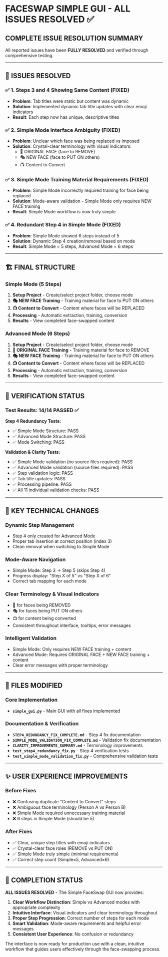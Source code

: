 # FACESWAP SIMPLE GUI - ALL ISSUES RESOLVED ✅

## COMPLETE ISSUE RESOLUTION SUMMARY

All reported issues have been **FULLY RESOLVED** and verified through comprehensive testing.

---

## 🎯 ISSUES RESOLVED

### ✅ 1. Steps 3 and 4 Showing Same Content (FIXED)
- **Problem**: Tab titles were static but content was dynamic
- **Solution**: Implemented dynamic tab title updates with clear emoji indicators
- **Result**: Each step now has unique, descriptive titles

### ✅ 2. Simple Mode Interface Ambiguity (FIXED)  
- **Problem**: Unclear which face was being replaced vs imposed
- **Solution**: Crystal-clear terminology with visual indicators:
  - 🚫 ORIGINAL FACE (face to REMOVE)
  - 🎭 NEW FACE (face to PUT ON others)
  - 📺 Content to Convert

### ✅ 3. Simple Mode Training Material Requirements (FIXED)
- **Problem**: Simple Mode incorrectly required training for face being replaced
- **Solution**: Mode-aware validation - Simple Mode only requires NEW FACE training
- **Result**: Simple Mode workflow is now truly simple

### ✅ 4. Redundant Step 4 in Simple Mode (FIXED)
- **Problem**: Simple Mode showed 6 steps instead of 5
- **Solution**: Dynamic Step 4 creation/removal based on mode
- **Result**: Simple Mode = 5 steps, Advanced Mode = 6 steps

---

## 🏗️ FINAL STRUCTURE

### Simple Mode (5 Steps)
1. **Setup Project** - Create/select project folder, choose mode
2. **🎭 NEW FACE Training** - Training material for face to PUT ON others
3. **📺 Content to Convert** - Content where faces will be REPLACED
4. **Processing** - Automatic extraction, training, conversion
5. **Results** - View completed face-swapped content

### Advanced Mode (6 Steps) 
1. **Setup Project** - Create/select project folder, choose mode
2. **🚫 ORIGINAL FACE Training** - Training material for face to REMOVE
3. **🎭 NEW FACE Training** - Training material for face to PUT ON others
4. **📺 Content to Convert** - Content where faces will be REPLACED
5. **Processing** - Automatic extraction, training, conversion
6. **Results** - View completed face-swapped content

---

## 🧪 VERIFICATION STATUS

### Test Results: 14/14 PASSED ✅

**Step 4 Redundancy Tests:**
- ✅ Simple Mode Structure: PASS
- ✅ Advanced Mode Structure: PASS  
- ✅ Mode Switching: PASS

**Validation & Clarity Tests:**
- ✅ Simple Mode validation (no source files required): PASS
- ✅ Advanced Mode validation (source files required): PASS
- ✅ Step validation logic: PASS
- ✅ Tab title updates: PASS
- ✅ Processing pipeline: PASS
- ✅ All 11 individual validation checks: PASS

---

## 🔧 KEY TECHNICAL CHANGES

### Dynamic Step Management
- Step 4 only created for Advanced Mode
- Proper tab insertion at correct position (index 3)
- Clean removal when switching to Simple Mode

### Mode-Aware Navigation
- Simple Mode: Step 3 → Step 5 (skips Step 4)
- Progress display: "Step X of 5" vs "Step X of 6"
- Correct tab mapping for each mode

### Clear Terminology & Visual Indicators
- 🚫 for faces being REMOVED
- 🎭 for faces being PUT ON others  
- 📺 for content being converted
- Consistent throughout interface, tooltips, error messages

### Intelligent Validation
- Simple Mode: Only requires NEW FACE training + content
- Advanced Mode: Requires ORIGINAL FACE + NEW FACE training + content
- Clear error messages with proper terminology

---

## 📁 FILES MODIFIED

### Core Implementation
- **`simple_gui.py`** - Main GUI with all fixes implemented

### Documentation & Verification
- **`STEP4_REDUNDANCY_FIX_COMPLETE.md`** - Step 4 fix documentation
- **`SIMPLE_MODE_VALIDATION_FIX_COMPLETE.md`** - Validation fix documentation  
- **`CLARITY_IMPROVEMENTS_SUMMARY.md`** - Terminology improvements
- **`test_step4_redundancy_fix.py`** - Step 4 verification tests
- **`test_simple_mode_validation_fix.py`** - Comprehensive validation tests

---

## ✨ USER EXPERIENCE IMPROVEMENTS

### Before Fixes
- ❌ Confusing duplicate "Content to Convert" steps
- ❌ Ambiguous face terminology (Person A vs Person B)
- ❌ Simple Mode required unnecessary training material
- ❌ 6 steps in Simple Mode (should be 5)

### After Fixes  
- ✅ Clear, unique step titles with emoji indicators
- ✅ Crystal-clear face roles (REMOVE vs PUT ON)
- ✅ Simple Mode truly simple (minimal requirements)
- ✅ Correct step count (Simple=5, Advanced=6)

---

## 🎉 COMPLETION STATUS

**ALL ISSUES RESOLVED** - The Simple FaceSwap GUI now provides:

1. **Clear Workflow Distinction**: Simple vs Advanced modes with appropriate complexity
2. **Intuitive Interface**: Visual indicators and clear terminology throughout
3. **Proper Step Progression**: Correct number of steps for each mode
4. **Smart Validation**: Mode-aware requirements and helpful error messages
5. **Consistent User Experience**: No confusion or redundancy

The interface is now ready for production use with a clean, intuitive workflow that guides users effectively through the face-swapping process.
